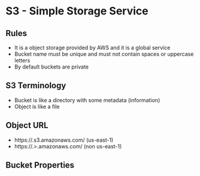 # S3 - Simple Storage Service
## Rules
* It is a object storage provided by AWS and it is a global service
* Bucket name must be unique and must not contain spaces or uppercase letters 
* By default buckets are private

##  S3 Terminology
* Bucket is like a directory with some metadata (information) 
* Object is like a file 

## Object URL
* https://<bucketname>.s3.amazonaws.com/<object-name> (us-east-1)
* https://<bucketname>.<region>>.amazonaws.com/<object-name>  (non us-east-1)

## Bucket Properties
